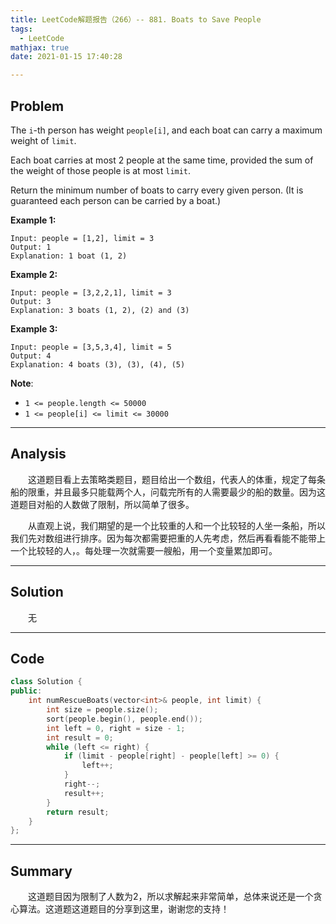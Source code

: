 ```yaml
---
title: LeetCode解题报告（266）-- 881. Boats to Save People
tags:
  - LeetCode
mathjax: true
date: 2021-01-15 17:40:28

---
```


## Problem

The `i`-th person has weight `people[i]`, and each boat can carry a maximum weight of `limit`.

Each boat carries at most 2 people at the same time, provided the sum of the weight of those people is at most `limit`.

Return the minimum number of boats to carry every given person.  (It is guaranteed each person can be carried by a boat.)

<!-- more -->

**Example 1:**

```
Input: people = [1,2], limit = 3
Output: 1
Explanation: 1 boat (1, 2)
```

**Example 2:**

```
Input: people = [3,2,2,1], limit = 3
Output: 3
Explanation: 3 boats (1, 2), (2) and (3)
```

**Example 3:**

```
Input: people = [3,5,3,4], limit = 5
Output: 4
Explanation: 4 boats (3), (3), (4), (5)
```

**Note**:

- `1 <= people.length <= 50000`
- `1 <= people[i] <= limit <= 30000`

------

## Analysis

&emsp;&emsp;这道题目看上去策略类题目，题目给出一个数组，代表人的体重，规定了每条船的限重，并且最多只能载两个人，问载完所有的人需要最少的船的数量。因为这道题目对船的人数做了限制，所以简单了很多。

&emsp;&emsp;从直观上说，我们期望的是一个比较重的人和一个比较轻的人坐一条船，所以我们先对数组进行排序。因为每次都需要把重的人先考虑，然后再看看能不能带上一个比较轻的人，。每处理一次就需要一艘船，用一个变量累加即可。

------

## Solution

&emsp;&emsp;无

------

## Code

```c++
class Solution {
public:
    int numRescueBoats(vector<int>& people, int limit) {
        int size = people.size();
        sort(people.begin(), people.end());
        int left = 0, right = size - 1;
        int result = 0;
        while (left <= right) {
            if (limit - people[right] - people[left] >= 0) {
                left++;
            }
            right--;
            result++;
        }
        return result;
    }
};
```

------

## Summary

&emsp;&emsp;这道题目因为限制了人数为2，所以求解起来非常简单，总体来说还是一个贪心算法。这道题这道题目的分享到这里，谢谢您的支持！

